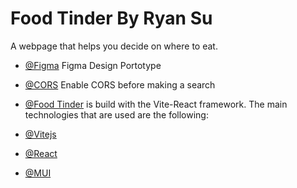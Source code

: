# Food Tinder By Ryan Su

A webpage that helps you decide on where to eat.
- [@Figma](https://www.figma.com/proto/WzjTHm5KfnXvLRA1BmdQYk/Food-Tinder-Mockup?type=design&node-id=1-2&t=Uk9d9fHHUj7lqpCr-1&scaling=scale-down&page-id=0%3A1&starting-point-node-id=1%3A2&mode=design) Figma Design Portotype
- [@CORS](https://cors-anywhere.herokuapp.com/corsdemo) Enable CORS before making a search

- [@Food Tinder](https://ryansu1130.github.io/foodtinder/) is build with the Vite-React framework.
The main technologies that are used are the following:
- [@Vitejs](https://vitejs.dev/)
- [@React](https://vitejs.dev/)
- [@MUI](https://vitejs.dev/)

